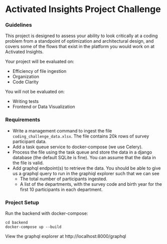 # Activated Insights Project Challenge

### Guidelines

This project is designed to assess your ability to look critically at a coding problem from a standpoint of optimization and architectural design, and covers some of the flows that exist in the platform you would work on at Activated Insights.

Your project will be evaluated on:

- Efficiency of file ingestion
- Organization
- Code Clarity

You will not be evaluated on:

- Writing tests
- Frontend or Data Visualization

### Requirements

- Write a management command to ingest the file `coding_challenge_data.xlsx`. The file contains 20k rows of survey participant data.
- Add a task queue service to docker-compose (we use Celery).
- Process the file using the task queue and store the data in a django database (the default SQLite is fine). You can assume that the data in the file is valid.
- Add graphql endpoint(s) to retrieve the data. You should be able to give us a graphql query to run in the graphiql explorer such that we can see
  - The total number of participants ingested.
  - A list of the departments, with the survey code and birth year for the first 10 participants in each department.

### Project Setup

Run the backend with docker-compose:

```
cd backend
docker-compose up --build
```

View the graphql explorer at
http://localhost:8000/graphql
